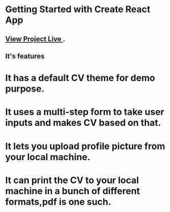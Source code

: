 # Getting Started with Create React App

## [View Project Live ](https://github.com/facebook/create-react-app).

## It's features

# It has a default CV theme for demo purpose.
# It uses a multi-step form to take user inputs and makes CV based on that.
# It lets you upload profile picture from your local machine.
# It can print the CV to your local machine in a bunch of different formats,pdf is one such.

